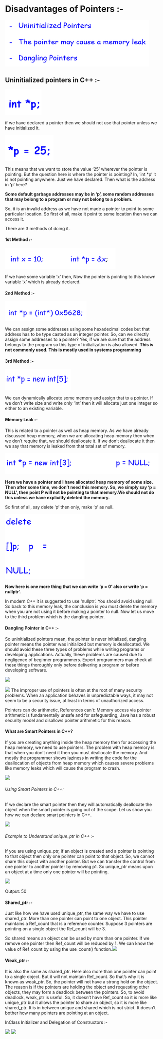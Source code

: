 # Disadvantages of Pointers :-

![1731860935133](image/Readme/1731860935133.png)

## Uninitialized pointers in C++ :-

![1731860993499](image/Readme/1731860993499.png)

if we have declared a pointer then we should not use that pointer unless we have initialized it.

![1731861028076](image/Readme/1731861028076.png)

This means that we want to store the value ‘25’ wherever the pointer is pointing. But the question here is where the pointer is pointing? In, ‘int *p’ it is not pointing anywhere. Just we have declared. Then what is the address in ‘p’ here?

**Some default garbage addresses may be in ‘p’, some random addresses that may belong to a program or may not belong to a problem.**

So, it is an invalid address as we have not made a pointer to point to some particular location. So first of all, make it point to some location then we can access it.

There are 3 methods of doing it.

#### 1st Method :-

![1731861152632](image/Readme/1731861152632.png)

If we have some variable ‘x’ then, Now the pointer is pointing to this known variable ‘x’ which is already declared.

#### 2nd Method :-

![1731861173284](image/Readme/1731861173284.png)

We can assign some addresses using some hexadecimal codes but that address has to be type casted as an integer pointer. So, can we directly assign some addresses to a pointer? Yes, if we are sure that the address belongs to the program so this type of initialization is also allowed. **This is not commonly used. This is mostly used in systems programming**

#### 3rd Method :-

![1731861189562](image/Readme/1731861189562.png)

We can dynamically allocate some memory and assign that to a pointer. If we don’t write size and write only ‘int’ then it will allocate just one integer so either to an existing variable.

#### Memory Leak :-

This is related to a pointer as well as heap memory. As we have already discussed heap memory, when we are allocating heap memory then when we don’t require that, we should deallocate it. If we don’t deallocate it then we say that memory is leaked from that total set of memory.

![1731861307539](image/Readme/1731861307539.png)

**Here we have a pointer and I have allocated heap memory of some size. Then after some time, we don’t need this memory. So, we simply say ‘p = NULL’, then point P will not be pointing to that memory.We should not do this unless we have explicitly deleted the memory.**

So first of all, say delete ‘p’ then only, make ‘p’ as null.

![1731861325873](image/Readme/1731861325873.png)

**Now here is one more thing that we can write ‘p = 0’ also or write ‘p = nullptr‘.**

In modern C++ it is suggested to use ‘nullptr’. You should avoid using null. So back to this memory leak, the conclusion is you must delete the memory when you are not using it before making a pointer to null. Now let us move to the third problem which is the dangling pointer.


#### Dangling Pointer in C++ :-

So uninitialized pointers mean, the pointer is never initialized, dangling pointer means the pointer was initialized but memory is deallocated. We should avoid these three types of problems while writing programs or developing applications. Actually, these problems are caused due to negligence of beginner programmers. Expert programmers may check all these things thoroughly only before delivering a program or before developing software.

![](https://lh7-rt.googleusercontent.com/docsz/AD_4nXcEFVXcBNJtn9nEO_yae4EjSmKUEr5AIJAMTvGZAWwQATi2p8JhNxfOd0zI_XXbomdzExJn8ntG3AnkSaf4HjkUxoJ2UmjNdFAusxval9cxdvGiIi9uq86vQcZbTY59uJh7MNh9?key=QLDlryDpmeT1SUbAWE3NNLuU)

![](https://lh7-rt.googleusercontent.com/docsz/AD_4nXdLg4xso5v8C_yN9BayGvi2lFY2z0Fvf7gefOIcU_2Kkz3fYTxPm7IrP6Mylo6OZJM6beHOe-b1GqymP9YKYH3yovnaTLbR6719-un7-6f7Ppf7dxzSsJdjK0JxwqEke-tx-zSMYQ?key=QLDlryDpmeT1SUbAWE3NNLuU)
The improper use of pointers is often at the root of many security problems. When an application behaves in unpredictable ways, it may not seem to be a security issue, at least in terms of unauthorized access.

Pointers can do arithmetic, References can't: Memory access via pointer arithmetic is fundamentally unsafe and for safeguarding, Java has a robust security model and disallows pointer arithmetic for this reason.

#### What are Smart Pointers in C++?

If you are creating anything inside the heap memory then for accessing the heap memory, we need to use pointers. The problem with heap memory is that when you don’t need it then you must deallocate the memory. And mostly the programmer shows laziness in writing the code for the deallocation of objects from heap memory which causes severe problems like memory leaks which will cause the program to crash.

![](https://lh7-rt.googleusercontent.com/docsz/AD_4nXdgMqVCjpCjHsdunCbQBZgpMuDVaQJpfhMR3W6JKbMpJHFynus2PbcaqPwO1IbMojDIGVtpH4OtoeZkCSzyb-0-7uwkGwtELal6HNmWrgQvl7p60lnUJJ_CBRyP9wchEvhkjmvf?key=QLDlryDpmeT1SUbAWE3NNLuU)

###### Using Smart Pointers in C++:

If we declare the smart pointer then they will automatically deallocate the object when the smart pointer is going out of the scope. Let us show you how we can declare smart pointers in C++.

![](https://lh7-rt.googleusercontent.com/docsz/AD_4nXeoY7RvZaipVO3qsLokhc4TTDhirGQdl2CPhCNlrQOrmv-HDLkV2mwyhz3c81tVprIV64Aiul35E9P79SVmbsu7nQJV2nPXZFRlOXEgK_X0pgjNprCsUm25-eHftLW6gElM407pNA?key=QLDlryDpmeT1SUbAWE3NNLuU)

###### Example to Understand unique_ptr in C++ :-

If you are using unique_ptr, if an object is created and a pointer is pointing to that object then only one pointer can point to that object. So, we cannot share this object with another pointer. But we can transfer the control from one pointer to another pointer by removing p1. So unique_ptr means upon an object at a time only one pointer will be pointing.

![](https://lh7-rt.googleusercontent.com/docsz/AD_4nXfVVyxgSu8qTEUinf55fXT6yIKWE1c8jsjkLy1fLNqju0AovRibCB4s6fWb6Q23QKbJbrTJ2i0rhckJAkVlWCJIcBk93EwAXEfPvfBIPzfhnCD1jvDMR2KGtmkXPurW8t5-JLpBLA?key=QLDlryDpmeT1SUbAWE3NNLuU)

Output: 50

#### Shared_ptr :-

Just like how we have used unique_ptr, the same way we have to use shared_ptr. More than one pointer can point to one object. This pointer maintains a Ref_count that is a reference counter. Suppose 3 pointers are pointing on a single object the Ref_count will be 3.

So shared means an object can be used by more than one pointer. If we remove one pointer then Ref_count will be reduced by 1. We can know the value of Ref_count by using the use_count() function.![](https://lh7-rt.googleusercontent.com/docsz/AD_4nXcEHmdYz6D4Aq8C2E-s2l5wNBPZyB5k02zm2Z4tnBfDP78O2MZQSN5TIMMNmyG-woaugDtI7rVW3UqNJOqND0ipCcLhCoauuhiHEuNWfQAJ2s1chZkNgvY7Kuog5ICxKNRbov0m?key=QLDlryDpmeT1SUbAWE3NNLuU)

#### Weak_ptr :-

It is also the same as shared_ptr. Here also more than one pointer can point to a single object. But it will not maintain Ref_count. So that’s why it is known as weak_ptr. So, the pointer will not have a strong hold on the object. The reason is if the pointers are holding the object and requesting other objects, they may form a deadlock between the pointers. So, to avoid deadlock, weak_ptr is useful. So, it doesn’t have Ref_count so it is more like unique_ptr but it allows the pointer to share an object, so it is more like shared_ptr. It is in between unique and shared which is not strict. It doesn’t bother how many pointers are pointing at an object.

InClass Initializer and Delegation of Constructors :-

![](https://lh7-rt.googleusercontent.com/docsz/AD_4nXdojlIzTmCvOb99sZuXhKkokZ-wgN80tTpNFgE8imrIytJgS8R247uM-pB7JVhbrJisnXVzmRIRVv6AunyhhtO8dJll7HK_4aKBlO-DZ-NTk7io0G1ZltGqC6RbTlSCbl87R83GlA?key=QLDlryDpmeT1SUbAWE3NNLuU)
![](https://lh7-rt.googleusercontent.com/docsz/AD_4nXfnhtSmsvLDl6e9hS0Ev_PThwqh3vPJJ2PAA59-qL1hAMHkapqbhx6_p7kumnTPUiBpKDkZD-13aK4Acz3D9yPz2T8B9WlAT2SXKECLDZbRyFE2h2jcK7HNLVscUkYDNGAPzKWytg?key=QLDlryDpmeT1SUbAWE3NNLuU)
